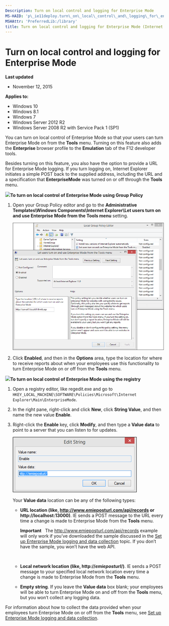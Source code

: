 ```yaml
---
Description: Turn on local control and logging for Enterprise Mode
MS-HAID: 'p\_ie11deploy.turn\_on\_local\_control\_and\_logging\_for\_enterprise\_mode'
MSHAttr: 'PreferredLib:/library'
title: Turn on local control and logging for Enterprise Mode (Internet Explorer 11 for IT Pros)
---
```


# Turn on local control and logging for Enterprise Mode


**Last updated**

-   November 12, 2015

**Applies to:**

-   Windows 10
-   Windows 8.1
-   Windows 7
-   Windows Server 2012 R2
-   Windows Server 2008 R2 with Service Pack 1 (SP1)

You can turn on local control of Enterprise Mode so that your users can turn Enterprise Mode on from the **Tools** menu. Turning on this feature also adds the **Enterprise** browser profile to the **Emulation** tab of the F12 developer tools.

Besides turning on this feature, you also have the option to provide a URL for Enterprise Mode logging. If you turn logging on, Internet Explorer initiates a simple POST back to the supplied address, including the URL and a specification that **EnterpriseMode** was turned on or off through the **Tools** menu.

![](../common/wedge.gif)**To turn on local control of Enterprise Mode using Group Policy**

1.  Open your Group Policy editor and go to the **Administrative Templates\\Windows Components\\Internet Explorer\\Let users turn on and use Enterprise Mode from the Tools menu** setting.

    ![group policy editor with emie setting](images/ie-emie-editpolicy.png)

2.  Click **Enabled**, and then in the **Options** area, type the location for where to receive reports about when your employees use this functionality to turn Enterprise Mode on or off from the **Tools** menu.

![](../common/wedge.gif)**To turn on local control of Enterprise Mode using the registry**

1.  Open a registry editor, like regedit.exe and go to `HKEY_LOCAL_MACHINE\SOFTWARE\Policies\Microsoft\Internet Explorer\Main\EnterpriseMode`.

2.  In the right pane, right-click and click **New**, click **String Value**, and then name the new value **Enable**.

3.  Right-click the **Enable** key, click **Modify**, and then type a **Value data** to point to a server that you can listen to for updates.

    ![edit registry string for data collection location](images/ie-emie-editregistrystring.png)

    Your **Value data** location can be any of the following types:

    -   **URL location (like, http://www.emieposturl.com/api/records or http://localhost:13000)**. IE sends a POST message to the URL every time a change is made to Enterprise Mode from the **Tools** menu.

        **Important**  
        The http://www.emieposturl.com/api/records example will only work if you’ve downloaded the sample discussed in the [Set up Enterprise Mode logging and data collection](set-up-enterprise-mode-logging-and-data-collection.md) topic. If you don’t have the sample, you won’t have the web API.

         

    -   **Local network location (like, http://*emieposturl*/)**. IE sends a POST message to your specified local network location every time a change is made to Enterprise Mode from the **Tools** menu.

    -   **Empty string**. If you leave the **Value data** box blank; your employees will be able to turn Enterprise Mode on and off from the **Tools** menu, but you won’t collect any logging data.

For information about how to collect the data provided when your employees turn Enterprise Mode on or off from the **Tools** menu, see [Set up Enterprise Mode logging and data collection](set-up-enterprise-mode-logging-and-data-collection.md).

 

 



